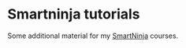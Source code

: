 # Smartninja tutorials


Some additional material for my [SmartNinja](https://www.smartninja.org/) courses.


